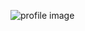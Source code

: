 ![profile image](https://avatars3.githubusercontent.com/u/6810025?s=400&u=93badde1ea7d651f6eaafe16eea32cf1720a840b&v=4)
